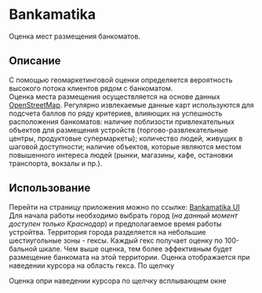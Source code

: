 # Bankamatika
Оценка мест размещения банкоматов.  

## Описание
С помощью геомаркетинговой оценки определяется вероятность высокого потока клиентов рядом с банкоматом.  
Оценка места размещения осуществляется на основе данных [OpenStreetMap](https://www.openstreetmap.org). Регулярно извлекаемые данные карт используются для подсчета баллов по ряду критериев, влияющих на успешность расположения банкоматов: наличие поблизости привлекательных объектов для размещения устройств (торгово-развлекательные центры, продуктовые супермаркеты); количество людей, живущих в шаговой доступности; наличие объектов, которые являются местом повышенного интереса людей (рынки, магазины, кафе, остановки транспорта, вокзалы и пр.).

## Использование
Перейти на страницу приложения можно по ссылке: [Bankamatika UI]()  
Для начала работы необходимо выбрать город (*на данный момент доступен только Краснодар*) и предполагаемое время работы устройтва. Территория города разделяется на небольшие шестиугольные зоны - гексы. Каждый гекс получает оценку по 100-бальной шкале. Чем выше оценка, тем более эффективным будет размещение банкомата на этой территории. Оценка отображается при наведении курсора на область гекса. По щелчку

Оценка опри наведении курсора
по щелчку всплывающем окне

